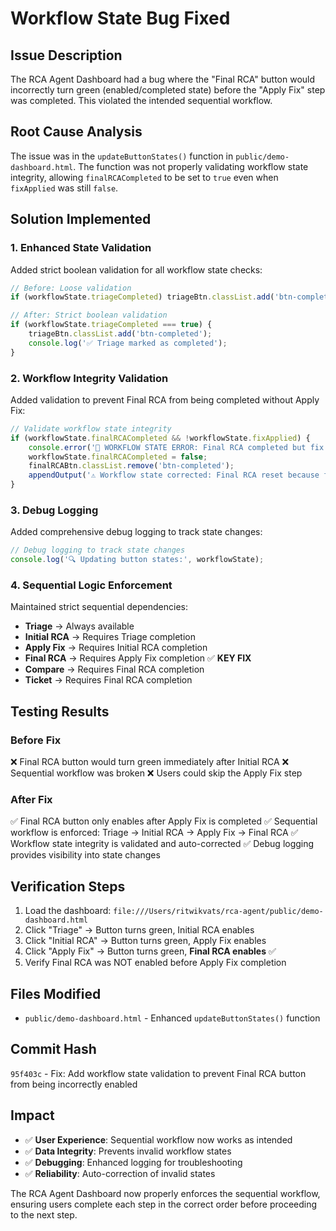 # Workflow State Bug Fixed

## Issue Description
The RCA Agent Dashboard had a bug where the "Final RCA" button would incorrectly turn green (enabled/completed state) before the "Apply Fix" step was completed. This violated the intended sequential workflow.

## Root Cause Analysis
The issue was in the `updateButtonStates()` function in `public/demo-dashboard.html`. The function was not properly validating workflow state integrity, allowing `finalRCACompleted` to be set to `true` even when `fixApplied` was still `false`.

## Solution Implemented

### 1. Enhanced State Validation
Added strict boolean validation for all workflow state checks:
```javascript
// Before: Loose validation
if (workflowState.triageCompleted) triageBtn.classList.add('btn-completed');

// After: Strict boolean validation
if (workflowState.triageCompleted === true) {
    triageBtn.classList.add('btn-completed');
    console.log('✅ Triage marked as completed');
}
```

### 2. Workflow Integrity Validation
Added validation to prevent Final RCA from being completed without Apply Fix:
```javascript
// Validate workflow state integrity
if (workflowState.finalRCACompleted && !workflowState.fixApplied) {
    console.error('🚨 WORKFLOW STATE ERROR: Final RCA completed but fix not applied!');
    workflowState.finalRCACompleted = false;
    finalRCABtn.classList.remove('btn-completed');
    appendOutput('⚠️ Workflow state corrected: Final RCA reset because fix was not applied');
}
```

### 3. Debug Logging
Added comprehensive debug logging to track state changes:
```javascript
// Debug logging to track state changes
console.log('🔍 Updating button states:', workflowState);
```

### 4. Sequential Logic Enforcement
Maintained strict sequential dependencies:
- **Triage** → Always available
- **Initial RCA** → Requires Triage completion
- **Apply Fix** → Requires Initial RCA completion
- **Final RCA** → Requires Apply Fix completion ✅ **KEY FIX**
- **Compare** → Requires Final RCA completion
- **Ticket** → Requires Final RCA completion

## Testing Results

### Before Fix
❌ Final RCA button would turn green immediately after Initial RCA
❌ Sequential workflow was broken
❌ Users could skip the Apply Fix step

### After Fix
✅ Final RCA button only enables after Apply Fix is completed
✅ Sequential workflow is enforced: Triage → Initial RCA → Apply Fix → Final RCA
✅ Workflow state integrity is validated and auto-corrected
✅ Debug logging provides visibility into state changes

## Verification Steps
1. Load the dashboard: `file:///Users/ritwikvats/rca-agent/public/demo-dashboard.html`
2. Click "Triage" → Button turns green, Initial RCA enables
3. Click "Initial RCA" → Button turns green, Apply Fix enables
4. Click "Apply Fix" → Button turns green, **Final RCA enables** ✅
5. Verify Final RCA was NOT enabled before Apply Fix completion

## Files Modified
- `public/demo-dashboard.html` - Enhanced `updateButtonStates()` function

## Commit Hash
`95f403c` - Fix: Add workflow state validation to prevent Final RCA button from being incorrectly enabled

## Impact
- ✅ **User Experience**: Sequential workflow now works as intended
- ✅ **Data Integrity**: Prevents invalid workflow states
- ✅ **Debugging**: Enhanced logging for troubleshooting
- ✅ **Reliability**: Auto-correction of invalid states

The RCA Agent Dashboard now properly enforces the sequential workflow, ensuring users complete each step in the correct order before proceeding to the next step.
